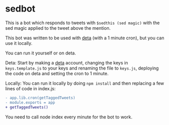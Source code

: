 # sedbot

This is a bot which responds to tweets with `$sedthis (sed magic)` with the sed magic applied to the tweet above the mention.

This bot was written to be used with [deta](https://deta.sh) (with a 1 minute cron), but you can use it locally.

You can run it yourself or on deta.

Deta: Start by making a [deta](https://deta.sh) account, changing the keys in `keys.template.js` to your keys and renaming the file to `keys.js`, deploying the code on deta and setting the cron to 1 minute.

Locally: You can run it locally by doing `npm install` and then replacing a few lines of code in index.js:
```diff
- app.lib.cron(getTaggedTweets)
- module.exports = app
+ getTaggedTweets()
```
You need to call node index every minute for the bot to work.
